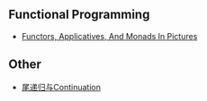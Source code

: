 ## Functional Programming

- [Functors, Applicatives, And Monads In Pictures](http://adit.io/posts/2013-04-17-functors,_applicatives,_and_monads_in_pictures.html)

## Other
- [尾递归与Continuation](http://blog.zhaojie.me/2009/03/tail-recursion-and-continuation.html)